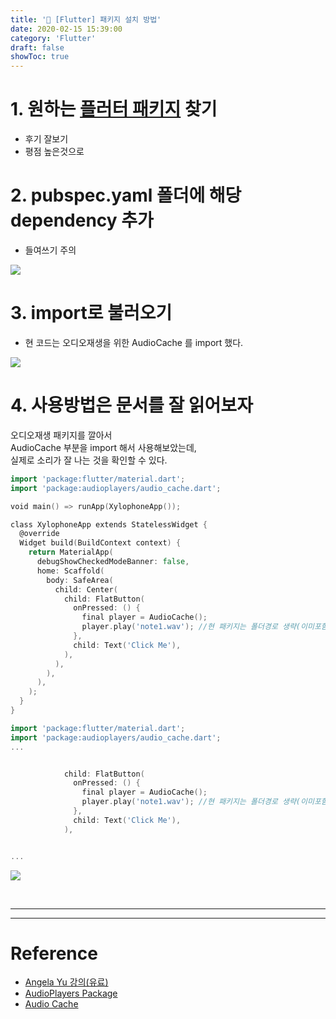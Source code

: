 ```yaml
---
title: '💎 [Flutter] 패키지 설치 방법'
date: 2020-02-15 15:39:00
category: 'Flutter'
draft: false
showToc: true
---
```


# 1. 원하는 [플러터 패키지](https://pub.dev/flutter/packages) 찾기
- 후기 잘보기
- 평점 높은것으로

# 2. pubspec.yaml 폴더에 해당 dependency 추가
- 들여쓰기 주의

![](https://images.velog.io/images/chajanee/post/84756420-f6e7-4da5-9905-deaad7821738/%E1%84%89%E1%85%B3%E1%84%8F%E1%85%B3%E1%84%85%E1%85%B5%E1%86%AB%E1%84%89%E1%85%A3%E1%86%BA%202020-02-15%20%E1%84%8B%E1%85%A9%E1%84%92%E1%85%AE%203.22.57.png)

# 3. import로 불러오기
- 현 코드는 오디오재생을 위한 AudioCache 를 import 했다.

![](https://images.velog.io/images/chajanee/post/b815a0e4-2bc5-49db-ab4a-3563f27ae11c/%E1%84%89%E1%85%B3%E1%84%8F%E1%85%B3%E1%84%85%E1%85%B5%E1%86%AB%E1%84%89%E1%85%A3%E1%86%BA%202020-02-15%20%E1%84%8B%E1%85%A9%E1%84%92%E1%85%AE%203.24.13.png)

# 4. 사용방법은 문서를 잘 읽어보자

오디오재생 패키지를 깔아서   
AudioCache 부분을 import 해서 사용해보았는데,    
실제로 소리가 잘 나는 것을 확인할 수 있다.

```go
import 'package:flutter/material.dart';
import 'package:audioplayers/audio_cache.dart';

void main() => runApp(XylophoneApp());

class XylophoneApp extends StatelessWidget {
  @override
  Widget build(BuildContext context) {
    return MaterialApp(
      debugShowCheckedModeBanner: false,
      home: Scaffold(
        body: SafeArea(
          child: Center(
            child: FlatButton(
              onPressed: () {
                final player = AudioCache();
                player.play('note1.wav'); //현 패키지는 폴더경로 생략(이미포함되어있다)
              },
              child: Text('Click Me'),
            ),
          ),
        ),
      ),
    );
  }
}

```

```go
import 'package:flutter/material.dart';
import 'package:audioplayers/audio_cache.dart';
...


            child: FlatButton(
              onPressed: () {
                final player = AudioCache();
                player.play('note1.wav'); //현 패키지는 폴더경로 생략(이미포함되어있다)
              },
              child: Text('Click Me'),
            ),


...
```

![](https://images.velog.io/images/chajanee/post/bffb5653-4725-40a4-8653-02ae8a523677/2020-02-15%2015-48-42.2020-02-15%2015_49_26.gif)


<br/>


---
---

# Reference  
- [Angela Yu 강의(유료)](https://www.udemy.com/course/flutter-bootcamp-with-dart/)
- [AudioPlayers Package](https://pub.dev/packages/audioplayers#-readme-tab-)
- [Audio Cache](https://github.com/luanpotter/audioplayers/blob/master/doc/audio_cache.md)